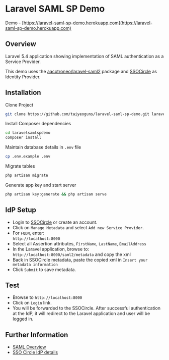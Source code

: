 # Laravel SAML SP Demo

Demo - [https://laravel-saml-sp-demo.herokuapp.com](https://laravel-saml-sp-demo.herokuapp.com)

## Overview

Laravel 5.4 application showing implementation of SAML authentication as a Service Provider.

This demo uses the [aacotroneo/laravel-saml2](https://github.com/aacotroneo/laravel-saml2) package and [SSOCircle](http://www.ssocircle.com) as Identity Provider.


## Installation

Clone Project

```sh
git clone https://github.com/taiyeoguns/laravel-saml-sp-demo.git laravelsamlspdemo
```

Install Composer dependencies

```sh
cd laravelsamlspdemo
composer install
```

Maintain database details in `.env` file

```sh
cp .env.example .env
```

Migrate tables

```sh
php artisan migrate
```

Generate app key and start server

```sh
php artisan key:generate && php artisan serve
```


## IdP Setup

- Login to [SSOCircle](http://www.ssocircle.com) or create an account.
- Click on `Manage Metadata` and select `Add new Service Provider`.
- For `FQDN`, enter:
<br />`http://localhost:8000`
- Select all Assertion attributes, `FirstName`, `LastName`, `EmailAddress`
- In the Laravel application, browse to: `http://localhost:8000/saml2/metadata` and copy the xml
- Back in SSOCircle metadata, paste the copied xml in `Insert your metadata information`
- Click `Submit` to save metadata.


## Test

- Browse to `http://localhost:8000`
- Click on `Login` link.
- You will be forwarded to the SSOCircle. After successful authentication at the IdP, it will redirect to the Laravel application and user will be logged in.


## Further Information

- [SAML Overview](https://github.com/jch/saml)
- [SSO Circle IdP details](https://idp.ssocircle.com)